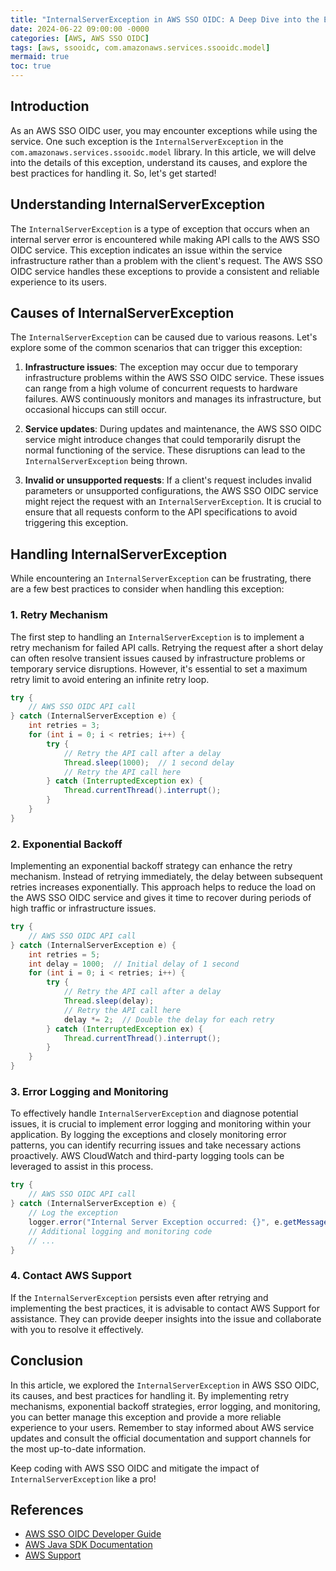 ```yaml
---
title: "InternalServerException in AWS SSO OIDC: A Deep Dive into the Exception and How to Handle It"
date: 2024-06-22 09:00:00 -0000
categories: [AWS, AWS SSO OIDC]
tags: [aws, ssooidc, com.amazonaws.services.ssooidc.model]
mermaid: true
toc: true
---
```



## Introduction
As an AWS SSO OIDC user, you may encounter exceptions while using the service. One such exception is the `InternalServerException` in the `com.amazonaws.services.ssooidc.model` library. In this article, we will delve into the details of this exception, understand its causes, and explore the best practices for handling it. So, let's get started!

## Understanding InternalServerException
The `InternalServerException` is a type of exception that occurs when an internal server error is encountered while making API calls to the AWS SSO OIDC service. This exception indicates an issue within the service infrastructure rather than a problem with the client's request. The AWS SSO OIDC service handles these exceptions to provide a consistent and reliable experience to its users.

## Causes of InternalServerException
The `InternalServerException` can be caused due to various reasons. Let's explore some of the common scenarios that can trigger this exception:

1. **Infrastructure issues**: The exception may occur due to temporary infrastructure problems within the AWS SSO OIDC service. These issues can range from a high volume of concurrent requests to hardware failures. AWS continuously monitors and manages its infrastructure, but occasional hiccups can still occur.

2. **Service updates**: During updates and maintenance, the AWS SSO OIDC service might introduce changes that could temporarily disrupt the normal functioning of the service. These disruptions can lead to the `InternalServerException` being thrown.

3. **Invalid or unsupported requests**: If a client's request includes invalid parameters or unsupported configurations, the AWS SSO OIDC service might reject the request with an `InternalServerException`. It is crucial to ensure that all requests conform to the API specifications to avoid triggering this exception.

## Handling InternalServerException
While encountering an `InternalServerException` can be frustrating, there are a few best practices to consider when handling this exception:

### 1. Retry Mechanism
The first step to handling an `InternalServerException` is to implement a retry mechanism for failed API calls. Retrying the request after a short delay can often resolve transient issues caused by infrastructure problems or temporary service disruptions. However, it's essential to set a maximum retry limit to avoid entering an infinite retry loop.

```java
try {
    // AWS SSO OIDC API call
} catch (InternalServerException e) {
    int retries = 3;
    for (int i = 0; i < retries; i++) {
        try {
            // Retry the API call after a delay
            Thread.sleep(1000);  // 1 second delay
            // Retry the API call here
        } catch (InterruptedException ex) {
            Thread.currentThread().interrupt();
        }
    }
}
```

### 2. Exponential Backoff
Implementing an exponential backoff strategy can enhance the retry mechanism. Instead of retrying immediately, the delay between subsequent retries increases exponentially. This approach helps to reduce the load on the AWS SSO OIDC service and gives it time to recover during periods of high traffic or infrastructure issues.

```java
try {
    // AWS SSO OIDC API call
} catch (InternalServerException e) {
    int retries = 5;
    int delay = 1000;  // Initial delay of 1 second
    for (int i = 0; i < retries; i++) {
        try {
            // Retry the API call after a delay
            Thread.sleep(delay);
            // Retry the API call here
            delay *= 2;  // Double the delay for each retry
        } catch (InterruptedException ex) {
            Thread.currentThread().interrupt();
        }
    }
}
```

### 3. Error Logging and Monitoring
To effectively handle `InternalServerException` and diagnose potential issues, it is crucial to implement error logging and monitoring within your application. By logging the exceptions and closely monitoring error patterns, you can identify recurring issues and take necessary actions proactively. AWS CloudWatch and third-party logging tools can be leveraged to assist in this process.

```java
try {
    // AWS SSO OIDC API call
} catch (InternalServerException e) {
    // Log the exception
    logger.error("Internal Server Exception occurred: {}", e.getMessage());
    // Additional logging and monitoring code
    // ...
}
```

### 4. Contact AWS Support
If the `InternalServerException` persists even after retrying and implementing the best practices, it is advisable to contact AWS Support for assistance. They can provide deeper insights into the issue and collaborate with you to resolve it effectively.

## Conclusion
In this article, we explored the `InternalServerException` in AWS SSO OIDC, its causes, and best practices for handling it. By implementing retry mechanisms, exponential backoff strategies, error logging, and monitoring, you can better manage this exception and provide a more reliable experience to your users. Remember to stay informed about AWS service updates and consult the official documentation and support channels for the most up-to-date information.

Keep coding with AWS SSO OIDC and mitigate the impact of `InternalServerException` like a pro!

## References
- [AWS SSO OIDC Developer Guide](https://docs.aws.amazon.com/singlesignon/latest/developerguide/what-is.html)
- [AWS Java SDK Documentation](https://docs.aws.amazon.com/sdk-for-java/latest/developer-guide/home.html)
- [AWS Support](https://aws.amazon.com/support/)